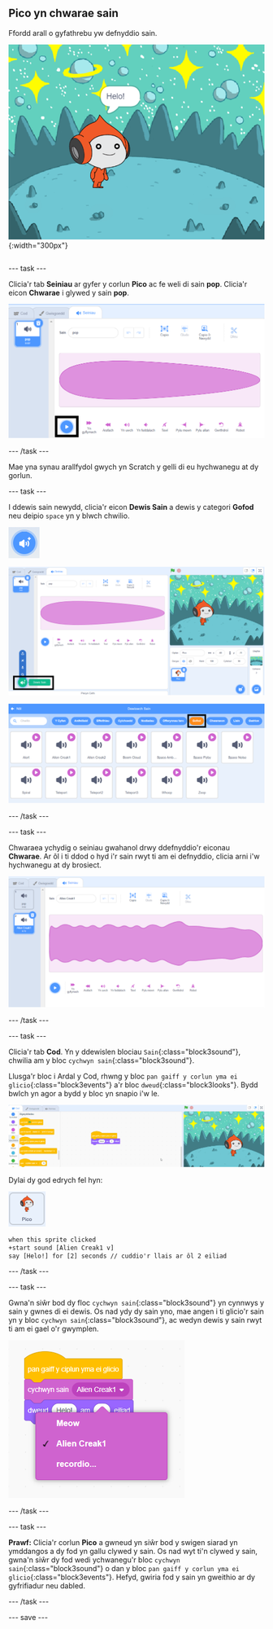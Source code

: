## Pico yn chwarae sain

<div style="display: flex; flex-wrap: wrap">
<div style="flex-basis: 200px; flex-grow: 1; margin-right: 15px;">
Ffordd arall o gyfathrebu yw defnyddio sain.
</div>
<div>

![Corlun Pico yn dweud, "Helo!"](images/pico-step2.png){:width="300px"}

</div>
</div>

--- task ---

Clicia'r tab **Seiniau** ar gyfer y corlun **Pico** ac fe weli di sain **pop**. Clicia'r eicon **Chwarae** i glywed y sain **pop**.

![Chwarae'r sain pop yn y tab Seiniau.](images/pico-sound-play.png)

--- /task ---

Mae yna synau arallfydol gwych yn Scratch y gelli di eu hychwanegu at dy gorlun.

--- task ---

I ddewis sain newydd, clicia'r eicon **Dewis Sain** a dewis y categori **Gofod** neu deipio `space` yn y blwch chwilio.

![Eicon 'Dewis Sain'.](images/sound-button.png)

![Y golygydd Scratch gyda 'Dewis Sain' wedi'i amlygu.](images/pico-choose-sound.png)

![Categori 'Gofod' yn y Llyfrgell Seiniau.](images/pico-space-category.png)

--- /task ---

--- task ---

Chwaraea ychydig o seiniau gwahanol drwy ddefnyddio'r eiconau **Chwarae**. Ar ôl i ti ddod o hyd i'r sain rwyt ti am ei defnyddio, clicia arni i'w hychwanegu at dy brosiect.

![Sain enghreifftiol (sain Alien Creak1) yn ymddangos o dan y sain pop yn y tab Seiniau.](images/pico-inserted-sound.png)

--- /task ---

--- task ---

Clicia'r tab **Cod**. Yn y ddewislen blociau `Sain`{:class="block3sound"}, chwilia am y bloc `cychwyn sain`{:class="block3sound"}.

Llusga'r bloc i Ardal y Cod, rhwng y bloc `pan gaiff y corlun yma ei glicio`{:class="block3events"} a'r bloc `dweud`{:class="block3looks"}. Bydd bwlch yn agor a bydd y bloc yn snapio i'w le.

![Ychwanegu'r bloc 'cychwyn sain' rhwng y ddau floc.](images/pico-insert-block.gif)

Dylai dy god edrych fel hyn:

![Corlun Pico.](images/pico-sprite.png)

```blocks3
when this sprite clicked
+start sound [Alien Creak1 v] 
say [Helo!] for [2] seconds // cuddio'r llais ar ôl 2 eiliad
```

--- /task ---

--- task ---

Gwna'n siŵr bod dy floc `cychwyn sain`{:class="block3sound"} yn cynnwys y sain y gwnes di ei dewis. Os nad ydy dy sain yno, mae angen i ti glicio'r sain yn y bloc `cychwyn sain`{:class="block3sound"}, ac wedyn dewis y sain rwyt ti am ei gael o'r gwymplen.

![Clicio ar y sain 'Alien Creak1' yn y gwymplen o fewn y bloc 'cychwyn sain'.](images/pico-sound-menu.png)

--- /task ---

--- task ---

**Prawf:** Clicia'r corlun **Pico** a gwneud yn siŵr bod y swigen siarad yn ymddangos a dy fod yn gallu clywed y sain. Os nad wyt ti'n clywed y sain, gwna'n siŵr dy fod wedi ychwanegu'r bloc `cychwyn sain`{:class="block3sound"} o dan y bloc `pan gaiff y corlun yma ei glicio`{:class="block3events"}. Hefyd, gwiria fod y sain yn gweithio ar dy gyfrifiadur neu dabled.

--- /task ---

--- save ---

